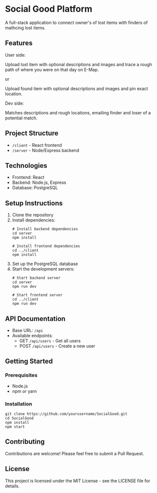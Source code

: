 # Social Good Platform

A full-stack application to connect owner's of lost items with finders of mathcing lost items.

## Features
User side: 

Upload lost item with optional descriptions and images and trace a rough path of where you were on that day on E-Map. 

or

Upload found item with optional descriptions and images and pin exact location.



Dev side: 

Matches descriptions and rough locations, emailing finder and loser of a potential match.

## Project Structure
- `/client` - React frontend
- `/server` - Node/Express backend

## Technologies
- Frontend: React
- Backend: Node.js, Express
- Database: PostgreSQL

## Setup Instructions
1. Clone the repository
2. Install dependencies:
   ```
   # Install backend dependencies
   cd server
   npm install

   # Install frontend dependencies
   cd ../client
   npm install
   ```
3. Set up the PostgreSQL database
4. Start the development servers:
   ```
   # Start backend server
   cd server
   npm run dev

   # Start frontend server
   cd ../client
   npm run dev
   ```

## API Documentation
- Base URL: `/api`
- Available endpoints:
  - GET `/api/users` - Get all users
  - POST `/api/users` - Create a new user


## Getting Started

### Prerequisites

- Node.js
- npm or yarn

### Installation

```
git clone https://github.com/yourusername/SocialGood.git
cd SocialGood
npm install
npm start
```

## Contributing

Contributions are welcome! Please feel free to submit a Pull Request.

## License

This project is licensed under the MIT License - see the LICENSE file for details. 
